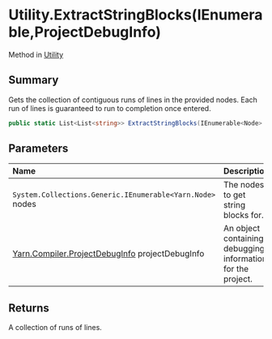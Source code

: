 # Utility.ExtractStringBlocks(IEnumerable<Node>,ProjectDebugInfo)

Method in [Utility](/docs/api/csharp/yarn.compiler.utility.md)

## Summary


Gets the collection of contiguous runs of lines in the provided
nodes. Each run of lines is guaranteed to run to completion once
entered.


```csharp
public static List<List<string>> ExtractStringBlocks(IEnumerable<Node> nodes, ProjectDebugInfo projectDebugInfo)
```

## Parameters

|Name|Description|
|:---|:---|
|`System.Collections.Generic.IEnumerable<Yarn.Node>` nodes|The nodes to get string blocks for.|
|[Yarn.Compiler.ProjectDebugInfo](/docs/api/csharp/yarn.compiler.projectdebuginfo.md) projectDebugInfo|An object containing debugging information for the project.|

## Returns

A collection of runs of lines.

